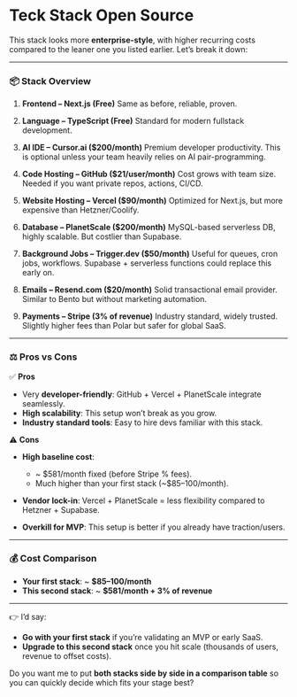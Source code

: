 # Teck Stack Open Source

This stack looks more **enterprise-style**, with higher recurring costs compared to the leaner one you listed earlier. Let’s break it down:

---

### 📦 Stack Overview

1. **Frontend – Next.js (Free)**
   Same as before, reliable, proven.

2. **Language – TypeScript (Free)**
   Standard for modern fullstack development.

3. **AI IDE – Cursor.ai (\$200/month)**
   Premium developer productivity. This is optional unless your team heavily relies on AI pair-programming.

4. **Code Hosting – GitHub (\$21/user/month)**
   Cost grows with team size. Needed if you want private repos, actions, CI/CD.

5. **Website Hosting – Vercel (\$90/month)**
   Optimized for Next.js, but more expensive than Hetzner/Coolify.

6. **Database – PlanetScale (\$200/month)**
   MySQL-based serverless DB, highly scalable. But costlier than Supabase.

7. **Background Jobs – Trigger.dev (\$50/month)**
   Useful for queues, cron jobs, workflows. Supabase + serverless functions could replace this early on.

8. **Emails – Resend.com (\$20/month)**
   Solid transactional email provider. Similar to Bento but without marketing automation.

9. **Payments – Stripe (3% of revenue)**
   Industry standard, widely trusted. Slightly higher fees than Polar but safer for global SaaS.

---

### ⚖️ Pros vs Cons

✅ **Pros**

* Very **developer-friendly**: GitHub + Vercel + PlanetScale integrate seamlessly.
* **High scalability**: This setup won’t break as you grow.
* **Industry standard tools**: Easy to hire devs familiar with this stack.

⚠️ **Cons**

* **High baseline cost**:

  * \~ \$581/month fixed (before Stripe % fees).
  * Much higher than your first stack (\~\$85–100/month).
* **Vendor lock-in**: Vercel + PlanetScale = less flexibility compared to Hetzner + Supabase.
* **Overkill for MVP**: This setup is better if you already have traction/users.

---

### 💰 Cost Comparison

* **Your first stack**: \~ **\$85–100/month**
* **This second stack**: \~ **\$581/month + 3% of revenue**

---

👉 I’d say:

* **Go with your first stack** if you’re validating an MVP or early SaaS.
* **Upgrade to this second stack** once you hit scale (thousands of users, revenue to offset costs).

Do you want me to put **both stacks side by side in a comparison table** so you can quickly decide which fits your stage best?


